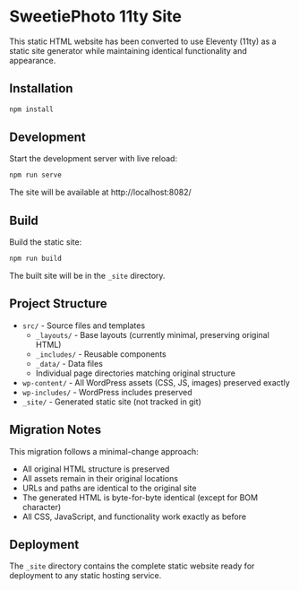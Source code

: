 # SweetiePhoto 11ty Site

This static HTML website has been converted to use Eleventy (11ty) as a static site generator while maintaining identical functionality and appearance.

## Installation

```bash
npm install
```

## Development

Start the development server with live reload:

```bash
npm run serve
```

The site will be available at http://localhost:8082/

## Build

Build the static site:

```bash
npm run build
```

The built site will be in the `_site` directory.

## Project Structure

- `src/` - Source files and templates
  - `_layouts/` - Base layouts (currently minimal, preserving original HTML)
  - `_includes/` - Reusable components
  - `_data/` - Data files
  - Individual page directories matching original structure
- `wp-content/` - All WordPress assets (CSS, JS, images) preserved exactly
- `wp-includes/` - WordPress includes preserved
- `_site/` - Generated static site (not tracked in git)

## Migration Notes

This migration follows a minimal-change approach:
- All original HTML structure is preserved
- All assets remain in their original locations
- URLs and paths are identical to the original site
- The generated HTML is byte-for-byte identical (except for BOM character)
- All CSS, JavaScript, and functionality work exactly as before

## Deployment

The `_site` directory contains the complete static website ready for deployment to any static hosting service.